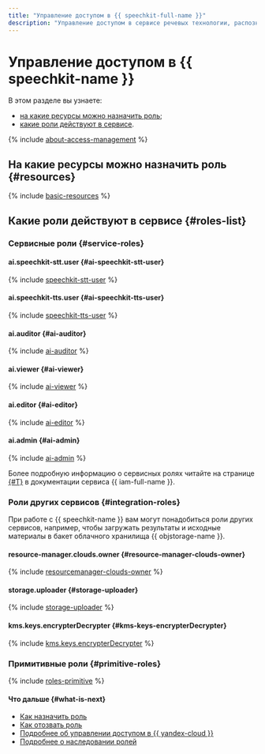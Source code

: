 ```yaml
---
title: "Управление доступом в {{ speechkit-full-name }}"
description: "Управление доступом в сервисе речевых технологии, распознавания и синтеза речи {{ speechkit-full-name }}. Разрешения выдаются при назначении роли. Роль можно назначить на каталог или облако — все разрешения от облака наследуются. Чтобы пользоваться сервисом, необходима одна из ролей — editor, admin, resource-manager.clouds.owner."
---
```


# Управление доступом в {{ speechkit-name }}

В этом разделе вы узнаете:
* [на какие ресурсы можно назначить роль](#resources);
* [какие роли действуют в сервисе](#roles-list).

{% include [about-access-management](../../_includes/iam/about-access-management.md) %}

## На какие ресурсы можно назначить роль {#resources}

{% include [basic-resources](../../_includes/iam/basic-resources-for-access-control-without-service-account.md) %}

## Какие роли действуют в сервисе {#roles-list}

### Сервисные роли {#service-roles}

#### ai.speechkit-stt.user {#ai-speechkit-stt-user}

{% include [speechkit-stt-user](../../_roles/ai/speechkit-stt/user.md) %}

#### ai.speechkit-tts.user {#ai-speechkit-tts-user}

{% include [speechkit-tts-user](../../_roles/ai/speechkit-tts/user.md) %}

#### ai.auditor {#ai-auditor}

{% include [ai-auditor](../../_roles/ai/auditor.md) %}

#### ai.viewer {#ai-viewer}

{% include [ai-viewer](../../_roles/ai/viewer.md) %}

#### ai.editor {#ai-editor}

{% include [ai-editor](../../_roles/ai/editor.md) %}

#### ai.admin {#ai-admin}

{% include [ai-admin](../../_roles/ai/admin.md) %}

Более подробную информацию о сервисных ролях читайте на странице [{#T}](../../iam/concepts/access-control/roles.md) в документации сервиса {{ iam-full-name }}.


### Роли других сервисов {#integration-roles}

При работе с {{ speechkit-name }} вам могут понадобиться роли других сервисов, например, чтобы загружать результаты и исходные материалы в бакет облачного хранилища {{ objstorage-name }}.

#### resource-manager.clouds.owner {#resource-manager-clouds-owner}

{% include [resourcemanager-clouds-owner](../../_roles/resource-manager/clouds/owner.md) %}

#### storage.uploader {#storage-uploader}

{% include [storage-uploader](../../_roles/storage/uploader.md) %}

#### kms.keys.encrypterDecrypter {#kms-keys-encrypterDecrypter}

{% include [kms.keys.encrypterDecrypter](../../_roles/kms/keys/encrypterDecrypter.md) %}


### Примитивные роли {#primitive-roles}

{% include [roles-primitive](../../_includes/roles-primitive.md) %}

#### Что дальше {#what-is-next}

* [Как назначить роль](../../iam/operations/roles/grant.md)
* [Как отозвать роль](../../iam/operations/roles/revoke.md)
* [Подробнее об управлении доступом в {{ yandex-cloud }}](../../iam/concepts/access-control/index.md)
* [Подробнее о наследовании ролей](../../resource-manager/concepts/resources-hierarchy.md#access-rights-inheritance)
